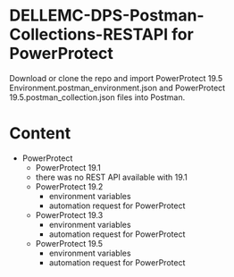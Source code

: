 # DELLEMC-DPS-Postman-Collections-RESTAPI for PowerProtect
Download or clone the repo and import PowerProtect 19.5 Environment.postman_environment.json and PowerProtect 19.5.postman_collection.json files into Postman.

# Content
* PowerProtect 
    * PowerProtect 19.1
	* there was no REST API available with 19.1
    * PowerProtect 19.2
        * environment variables
        * automation request for PowerProtect
     * PowerProtect 19.3
        * environment variables
        * automation request for PowerProtect
     * PowerProtect 19.5
        * environment variables
        * automation request for PowerProtect
